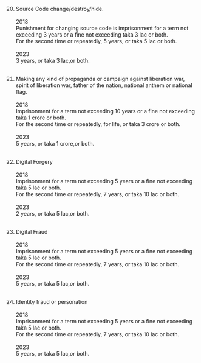 20. Source Code change/destroy/hide.<br/><br/>2018<br/> 
Punishment for changing source code is imprisonment for a term not exceeding 3 years or a fine not exceeding taka 3 lac or both.<br/>
 For the second time or repeatedly, 5 years, or taka 5 lac or both.<br/><br/>2023<br/> 3 years, or taka 3 lac,or both.<br/><br/>

 21. Making any kind of propaganda or campaign against liberation war, spirit of liberation war, father of the nation, national anthem or national flag.<br/><br/>2018<br/>Imprisonment for a term not exceeding 10 years or a fine not exceeding taka 1 crore or both.<br/>
 For the second time or repeatedly, for life, or taka 3 crore or both.<br/><br/>2023<br/> 5 years, or taka 1 crore,or both.<br/><br/>

 22. Digital Forgery<br/><br/>2018<br/> Imprisonment for a term not exceeding 5 years or a fine not exceeding taka 5 lac or both.<br/>
 For the second time or repeatedly, 7 years, or taka 10 lac or both.<br/><br/>2023<br/> 2 years, or taka 5 lac,or both.<br/><br/>

  23. Digital Fraud<br/><br/>2018<br/> Imprisonment for a term not exceeding 5 years or a fine not exceeding taka 5 lac or both.<br/>
 For the second time or repeatedly, 7 years, or taka 10 lac or both.<br/><br/>2023<br/> 5 years, or taka 5 lac,or both.<br/><br/>

  24. Identity fraud or personation<br/><br/>2018<br/> Imprisonment for a term not exceeding 5 years or a fine not exceeding taka 5 lac or both.<br/>
 For the second time or repeatedly, 7 years, or taka 10 lac or both.<br/><br/>2023<br/> 5 years, or taka 5 lac,or both.<br/><br/>




